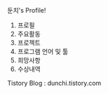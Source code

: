 둔치's Profile!

1. 프로필
2. 주요활동
3. 프로젝트
4. 프로그램 언어 및 툴
5. 희망사항
6. 수상내역

Tistory Blog : dunchi.tistory.com

